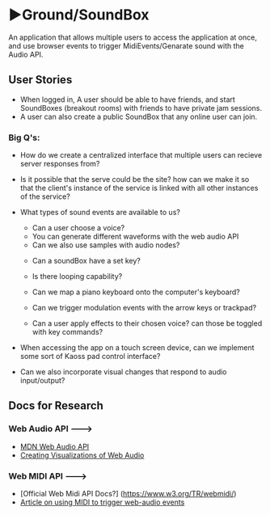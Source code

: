 # ▶️Ground/SoundBox

An application that allows multiple users to access the application at once, and use browser events to trigger MidiEvents/Genarate sound with the Audio API. 

## User Stories

* When logged in, A user should be able to have friends, and start SoundBoxes (breakout rooms) with friends to have private jam sessions.
* A user can also create a public SoundBox that any online user can join.

### Big Q's:

* How do we create a centralized interface that multiple users can recieve server responses from?

* Is it possible that the serve could be the site? how can we make it so that the client's instance of the service is linked with all other instances of the service?

* What types of sound events are available to us? 

  * Can a user choose a voice?
   - You can generate different waveforms with the web audio API
   - Can we also use samples with audio nodes?
  * Can a soundBox have a set key?
  * Is there looping capability?
  * Can we map a piano keyboard onto the computer's keyboard? 
  * Can we trigger modulation events with the arrow keys or trackpad?

  * Can a user apply effects to their chosen voice? can those be toggled with key commands?

* When accessing the app on a touch screen device, can we implement some sort of Kaoss pad control interface?

* Can we also incorporate visual changes that respond to audio input/output?

## Docs for Research

### Web Audio API --->

* [MDN Web Audio API](https://developer.mozilla.org/en-US/docs/Web/API/Web_Audio_API)
* [Creating Visualizations of Web Audio](https://developer.mozilla.org/en-US/docs/Web/API/Web_Audio_API/Visualizations_with_Web_Audio_API)

### Web MIDI API --->

* [Official Web Midi API Docs?] (https://www.w3.org/TR/webmidi/)
* [Article on using MIDI to trigger web-audio events](https://medium.com/swinginc/playing-with-midi-in-javascript-b6999f2913c3)



